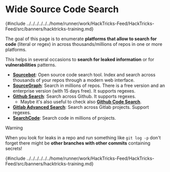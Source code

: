# Wide Source Code Search

{#include ../../../../../../home/runner/work/HackTricks-Feed/HackTricks-Feed/src/banners/hacktricks-training.md}

The goal of this page is to enumerate **platforms that allow to search for code** (literal or regex) in across thousands/millions of repos in one or more platforms.

This helps in several occasions to **search for leaked information** or for **vulnerabilities** patterns.

- [**Sourcebot**](https://www.sourcebot.dev/): Open source code search tool. Index and search across thousands of your repos through a modern web interface.
- [**SourceGraph**](https://sourcegraph.com/search): Search in millions of repos. There is a free version and an enterprise version (with 15 days free). It supports regexes. 
- [**Github Search**](https://github.com/search): Search across Github. It supports regexes.
  - Maybe it's also useful to check also [**Github Code Search**](https://cs.github.com/).
- [**Gitlab Advanced Search**](https://docs.gitlab.com/ee/user/search/advanced_search.html): Search across Gitlab projects. Support regexes.
- [**SearchCode**](https://searchcode.com/): Search code in millions of projects.

> [!WARNING]
> When you look for leaks in a repo and run something like `git log -p` don't forget there might be **other branches with other commits** containing secrets!

{#include ../../../../../../home/runner/work/HackTricks-Feed/HackTricks-Feed/src/banners/hacktricks-training.md}


